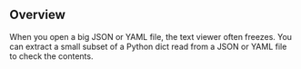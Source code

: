 ## Overview

When you open a big JSON or YAML file, the text viewer often freezes.
You can extract a small subset of a Python dict read from a JSON or YAML file to check the contents.


